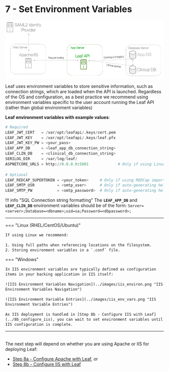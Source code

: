 # 7 - Set Environment Variables

![Infra](../images/infra_app_focus.png "Architecure-Focus-Example") 

Leaf uses environment variables to store sensitive information, such as connection strings, which are loaded when the API is launched. Regardless of the OS and configuration, as a best practice we recommend using environment variables specific to the user account running the Leaf API (rather than global environment variables)

**Leaf environment variables with example values**:

```python
# Required
LEAF_JWT_CERT   = /var/opt/leafapi/.keys/cert.pem 
LEAF_JWT_KEY    = /var/opt/leafapi/.keys/leaf.pfx 
LEAF_JWT_KEY_PW = <your_pass>                     
LEAF_APP_DB     = <leaf_app_db_connection_string> 
LEAF_CLIN_DB    = <clinical_db_connection_string> 
SERILOG_DIR     = /var/log/leaf/                  
ASPNETCORE_URLS = http://0.0.0.0:5001             # Only if using Linux

# Optional
LEAF_REDCAP_SUPERTOKEN = <your_token>     # Only if using REDCap import/export
LEAF_SMTP_USR          = <smtp_user>      # Only if auto-generating help emails
LEAF_SMTP_PW           = <smtp_password>  # Only if auto-generating help emails
```

!!! info "SQL Connection string formatting"
    The **`LEAF_APP_DB`** and **`LEAF_CLIN_DB`** environment variables should be of the form:
    ```
    Server=<server>;Database=<dbname>;uid=sa;Password=<dbpassword>;
    ```

---
=== "Linux (RHEL/CentOS/Ubuntu)"

    If using Linux we recommend:

    1. Using full paths when referencing locations on the filesystem.
    2. Storing environment variables in a `.conf` file.

=== "Windows"

    In IIS environment variables are typically defined as configuration items in your backing application in IIS itself:

    ![IIS Environment Variables Navigation](../images/iis_environ.png "IIS Environment Variables Navigation")

    ![IIS Environment Variable Entries](../images/iis_env_vars.png "IIS Environment Variable Entries")

    As IIS deployment is handled in [Step 8b - Configure IIS with Leaf](../8b_configure_iis), you can wait to set environment variables until IIS configuration is complete.
---

<br>
The next step will depend on whether you are using Apache or IIS for deploying Leaf:

- [Step 8a - Configure Apache with Leaf](../8a_configure_apache), or
- [Step 8b - Configure IIS with Leaf](../8b_configure_iis)